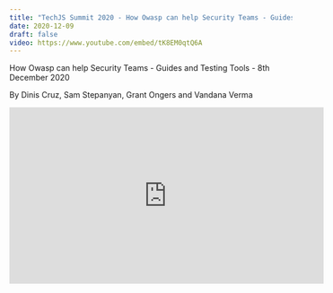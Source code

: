 ```yaml
---
title: "TechJS Summit 2020 - How Owasp can help Security Teams - Guides and Testing Tools"
date: 2020-12-09
draft: false
video: https://www.youtube.com/embed/tK8EM0qtQ6A
---
```

 
How Owasp can help Security Teams - Guides and Testing Tools - 8th December 2020

By Dinis Cruz, Sam Stepanyan, Grant Ongers and Vandana Verma

<iframe width="560" height="315" src="https://www.youtube.com/embed/tK8EM0qtQ6A" frameborder="0" allow="accelerometer; autoplay; clipboard-write; encrypted-media; gyroscope; picture-in-picture" allowfullscreen></iframe>



